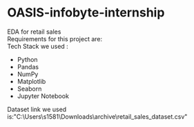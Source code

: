 # OASIS-infobyte-internship
EDA for retail sales
<br>
Requirements for this project are:
<br>
Tech Stack we used :
- Python
- Pandas
- NumPy
- Matplotlib
- Seaborn
- Jupyter Notebook

Dataset link we used is:"C:\Users\s1581\Downloads\archive\retail_sales_dataset.csv"
